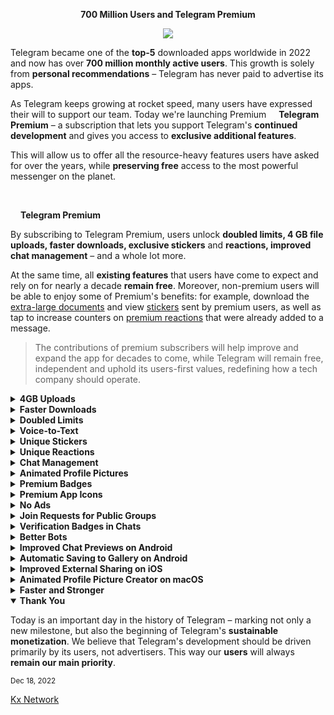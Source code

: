 <div align="center">

**700 Million Users and Telegram Premium**

[<img src="https://github.com/TelegramOfficial/Premium/blob/main/assets/700M.jpeg">](qhttps://github.com/TelegramOfficial)

</div>

Telegram became one of the **top-5** downloaded apps worldwide in 2022 and now has over **700 million monthly active users**. This growth is solely from **personal recommendations** – Telegram has never paid to advertise its apps.

As Telegram keeps growing at rocket speed, many users have expressed their will to support our team. Today we're launching Premium [<img src="https://github.com/TelegramOfficial/Premium/blob/main/assets/PremiumStar.png" width="12" height="auto">](https://github.com/TelegramOfficial)
 **Telegram Premium** – a subscription that lets you support Telegram's **continued development** and gives you access to **exclusive additional features**.

This will allow us to offer all the resource-heavy features users have asked for over the years, while **preserving free** access to the most powerful messenger on the planet.

<br>

[<img src="https://github.com/TelegramOfficial/Premium/blob/main/assets/PremiumStar.png" width="12" height="auto">](https://github.com/TelegramOfficial) **Telegram Premium**

By subscribing to Telegram Premium, users unlock **doubled limits, 4 GB file uploads, faster downloads, exclusive stickers** and **reactions, improved chat management** – and a whole lot more.

At the same time, all **existing features** that users have come to expect and rely on for nearly a decade **remain free**. Moreover, non-premium users will be able to enjoy some of Premium's benefits: for example, download the [extra-large documents]() and view [stickers]() sent by premium users, as well as tap to increase counters on [premium reactions]() that were already added to a message.

> The contributions of premium subscribers will help improve and expand the app for decades to come, while Telegram will remain free, independent and uphold its users-first values, redefining how a tech company should operate.

<details>
 <summary><b>4GB Uploads</b></summary><p>

Any user can upload large files and media, each up to 2 GB in size and enjoy unlimited storage in the Telegram Cloud for free. With Telegram Premium, subscribers will now be able to send **[4 GB](#4-gb) files** – enough space for 4 hours of 1080p video, or 18 days of high-quality audio.

 <div align="center">

[<img src="https://github.com/TelegramOfficial/Premium/blob/main/assets/4GbSize.gif" width="auto" height="auto">](https://github.com/TelegramOfficial)

 </div>

> **All** Telegram users can **download** these extra-large documents, regardless of whether they are subscribed to Telegram Premium.

</details>
<details>
 <summary><b>Faster Downloads</b></summary><p>

Premium subscribers are able to download media and files at the **fastest possible speed**. You can access everything in your unlimited cloud storage as fast as your network can keep up.

 <div align="center">

[<img src="https://github.com/TelegramOfficial/Premium/blob/main/assets/FasterDownloadSpeed.gif" width="auto" height="auto">](https://github.com/TelegramOfficial)

 </div>
</details>
<details>
 <summary><b>Doubled Limits</b></summary><p>

Premium users get increased limits for almost everything in the app. With Premium, you can follow up to **1000 channels**, create up to **20 chat folders** with up to **200 chats** each, add a **fourth account** to any Telegram app, pin **10 chats** in the main list and save up to **10 favorite stickers**.

 <div align="center">

[<img src="https://github.com/TelegramOfficial/Premium/blob/main/assets/DoubledLimits.jpeg" width="auto" height="auto">](https://github.com/TelegramOfficial)

 </div>

You can also write a **longer bio** and include a link in it. Similarly, Premium allows adding more characters to media captions. Finding the proper way to respond to any message will be easier with up to **400 favorite GIFs**. Lastly, Premium users can reserve up to **20 public t.me links**, making any group or channel you create stand out with a short and concise link.

</details>
<details>
 <summary><b>Voice-to-Text</b></summary><p>

Voice messages can be **converted to text** for those times you don't want to listen, but want to see what it says. You can **rate** transcriptions to help improve them.

 <div align="center">

[<img src="https://github.com/TelegramOfficial/Premium/blob/main/assets/Voice2Text.gif" width="auto" height="auto">](https://github.com/TelegramOfficial)

 </div>

</details>
<details>
 <summary><b>Unique Stickers</b></summary><p>

Dozens of stickers now have impressive **full-screen animations**, which Premium users can send in any chat to add extra emotion and expressive effects that are visible for **all users**. This premium sticker collection will be updated monthly by Telegram artists.

 <div align="center">

[<img src="https://github.com/TelegramOfficial/Premium/blob/main/assets/PremiumStickers.gif" width="auto" height="auto">](https://github.com/TelegramOfficial)

 </div>

> You can quickly find Premium Stickers from all your packs in a dedicated section of your sticker panel, below 'Recently Used'.

</details>
<details>
 <summary><b>Unique Reactions</b></summary><p>

Premium users also unlock more ways to react to messages, with over **10 new emoji** like 👌😍❤️‍🔥💯 (and the new favorites 🤡🌭🐳).

 <div align="center">

[<img src="https://github.com/TelegramOfficial/Premium/blob/main/assets/UniqueReactions.gif" width="auto" height="auto">](https://github.com/TelegramOfficial)

 </div>
</details>

<details>
 <summary><b>Chat Management</b></summary><p>

Telegram Premium includes new tools to organize your chat list – like changing your **default chat folder** so the app always opens on a **custom folder** or, say, *Unread* instead of *All Chats*.

 <div align="center">

[<img src="https://github.com/TelegramOfficial/Premium/blob/main/assets/ChatManagement.gif" width="auto" height="auto">](https://github.com/TelegramOfficial)

 </div>

> To change your default folder, press and hold a folder in your chat list > Reorder > and drag your preferred folder to the first space.

Additionally, subscribers can enable a setting in Privacy and Security to automatically **archive and mute new chats**, helping organize even the busiest chat lists.

</details>

<details>
 <summary><b>Animated Profile Pictures</b></summary><p>

The profile videos of premium users will animate **for everyone** throughout the app – including **in chats and the chat list**. Let everyone see your new look, or flex your creativity with a unique looping animation.

 <div align="center">

[<img src="https://github.com/TelegramOfficial/Premium/blob/main/assets/AnimatedProfile.gif" width="auto" height="auto">](https://github.com/TelegramOfficial)

 </div>
</details>

<details>
 <summary><b>Premium Badges</b></summary><p>

All premium users get a Premium [<img src="https://github.com/TelegramOfficial/Premium/blob/main/assets/PremiumStar.png" width="15" height="auto">](https://github.com/TelegramOfficial) **special badge** that appears next to their name in the **chat list, chat headers, and member lists** in groups – showing that they help support Telegram and are part of the club that receives exclusive features first.

 <div align="center">

[<img src="https://github.com/TelegramOfficial/Premium/blob/main/assets/ProfileBadge.gif" width="auto" height="auto">](https://github.com/TelegramOfficial)

 </div>
</details>

<details>
 <summary><b>Premium App Icons</b></summary><p>

**New icons** are available that premium users can add to their Home Screen to better match their personality or wallpaper. Choose from a premium star, night sky, or turbo-plane.

 <div align="center">

[<img src="https://github.com/TelegramOfficial/Premium/blob/main/assets/PremiumAppIcons.jpeg" width="auto" height="auto">](https://github.com/TelegramOfficial)

 </div>
</details>

<details>
 <summary><b>No Ads</b></summary>

In some countries, Sponsored Messages are shown in large, public one-to-many channels. These minimalist, privacy-conscious advertisements help support Telegram's operating costs, but will no longer appear for subscribers of Telegram Premium.

 <div align="center">

[<img src="https://github.com/TelegramOfficial/Premium/blob/main/assets/NoAds.gif" width="auto" height="auto">](https://github.com/TelegramOfficial)

 </div>

> Premium subscriptions help Telegram pay not only for the additional expenses of premium features, but also support the free version of Telegram for everyone.

**Improvements for Everyone**

While we are going to release more exciting features for Premium subscribers, we will keep implementing free features available for everyone, and do it faster than any other massively popular app. This update is no exception – it adds **join requests** for public groups, an animated screen for **external sharing, improved bot descriptions**, and more.

</details>

<details>
 <summary><b>Join Requests for Public Groups</b></summary>

Public groups can now enable join requests – allowing group admins to review new members before approving them to write in the chat. Users who open the group can tap Request to Join, adding their request to a list that only admins can access.

 <div align="center">

[<img src="https://github.com/TelegramOfficial/Premium/blob/main/assets/Requests2Join.jpeg" width="auto" height="auto">](https://github.com/TelegramOfficial)

</div>

> Owners of public groups can enable join requests via *Group Info > Edit > Group Type > Who Can Send Messages > select Only Members >* enable *Approve New Members*.

</details>
<details>
 <summary><b>Verification Badges in Chats</b></summary>

Public figures and organizations can verify their group, channel or bot – receiving a verification badge Verification Check to show users that messages are coming from a confirmed source. In addition to profiles, search results and the chat list, these badges now appear at the top of the chat. This makes it even easier to identify verified sources of information.

 <div align="center">

[<img src="https://github.com/TelegramOfficial/Premium/blob/main/assets/VerificationBadge.gif" width="auto" height="auto">](https://github.com/TelegramOfficial)

 </div>

> If you're verified on at least two social networks, you can [verify your group, channel or bot](https://telegram.org/verify).

</details>
<details>
 <summary><b>Better Bots</b></summary>

Bots on Telegram can help you take quizzes, accept payments and even replace whole websites. Bot developers can now include a **photo or video** in the **“What can this bot do?”** section of their bots to show off their features.

 <div align="center">

[<img src="https://github.com/TelegramOfficial/Premium/blob/main/assets/BetterBots.jpeg" width="auto" height="auto">](https://github.com/TelegramOfficial)

 </div>

Bots that are integrated into the Attach attachment menu can now also work in groups and channels in addition to one-on-one chats.

> The Bot API is a free and open platform, available to everyone. If you're looking to build your own bot, check out [this page](https://core.telegram.org/bots).

</details>
<details>
 <summary><b>Improved Chat Previews on Android</b></summary>

This update brings **improved chat previews** on par with iOS. Now you can scroll through them to **view the whole chat** without marking it as read. **New buttons** have been added to let you mark the chat as read, mute it, pin it or delete it.

 <div align="center">

[<img src="https://github.com/TelegramOfficial/Premium/blob/main/assets/ImproveChat.gif" width="auto" height="auto">](https://github.com/TelegramOfficial)

 </div>

> To preview a chat, simply press and hold its profile picture in your chat list.

</details>
<details>
 <summary><b>Automatic Saving to Gallery on Android</b></summary>

The option to automatically **save media to Gallery** is back with renewed vigor: saving media can now be enabled and disabled separately for chats with **users, groups or channels**.

 <div align="center">

[<img src="https://github.com/TelegramOfficial/Premium/blob/main/assets/Save2Gallery.jpeg" width="auto" height="auto">](https://github.com/TelegramOfficial)

 </div>
</details>
<details>
 <summary><b>Improved External Sharing on iOS</b></summary>

With the ability to send files up to **2 GB** (or 4 GB), users can easily share large media items from **other apps** directly to Telegram on any mobile platform. This saves both time and storage space – so you don't have to save the file before sending it in Telegram.

When sending large files shared from another app on iOS, you can now watch an **animated progress bar** to find out if you have enough time for a tea or if you should stick with espresso.

 <div align="center">

[<img src="https://github.com/TelegramOfficial/Premium/blob/main/assets/iOS.gif" width="auto" height="auto">](https://github.com/TelegramOfficial)

 </div>
</details>
<details>
 <summary><b>Animated Profile Picture Creator on macOS</b></summary>

Users on macOS now have a quick way to generate a custom profile picture – choose any sticker or animated emoji as the focus, and add a colorful gradient background. You can set one for your own profile, or as a group or channel photo – making it easy to create a themed icon for chats without searching for stock photos.

 <div align="center">

[<img src="https://github.com/TelegramOfficial/Premium/blob/main/assets/AnimatedProfile.gif" width="auto" height="auto">](https://github.com/TelegramOfficial)

 </div>

> To create one of these, go to Settings or a Chat Info page, click Edit > click the Profile Picture > select Sticker or Emoji.

</details>
<details>
 <summary><b>Faster and Stronger</b></summary>

This update includes over **100 fixes and optimizations** to the mobile and desktop apps – eliminating bugs, improving speed, and expanding minor features. iOS users with the latest iPhones and iPads get **significantly smoother animations** (120 FPS) throughout the app. Android users will notice **better audio and video quality** in voice and video messages, along with options to **set alternative app icons**, clear all recent stickers at once and translate user bios or chat descriptions.

> This update is being rolled out gradually. If your app is not offering you to update, please wait – the new version will become available soon.

</details>
<details open>
 <summary><b>Thank You</b></summary>

Today is an important day in the history of Telegram – marking not only a new milestone, but also the beginning of Telegram's **sustainable monetization**. We believe that Telegram's development should be driven primarily by its users, not advertisers. This way our **users** will always **remain our main priority**.

</details>

<sub>
Dec 18, 2022
</sub>

[Kx Network](https://github.com/ikx7a/KxNetwork) [<img src="https://github.com/TelegramOfficial/Premium/blob/main/assets/verified.png" width="12" height="auto">](https://github.com/TelegramOfficial)
